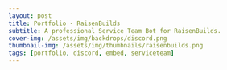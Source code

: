 ```yaml
---
layout: post
title: Portfolio - RaisenBuilds
subtitle: A professional Service Team Bot for RaisenBuilds.
cover-img: /assets/img/backdrops/discord.png
thumbnail-img: /assets/img/thumbnails/raisenbuilds.png
tags: [portfolio, discord, embed, serviceteam]
---
```

